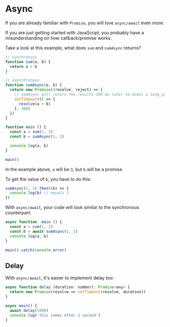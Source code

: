 # Async

If you are already familiar with `Promise`, you will love `async/await` even more.

If you are just getting started with JavaScript, you probably have a misunderstanding on how callback/promise works.

Take a look at this example, what does `sum` and `sumAsync` returns?


```javascript
// synchronous
function sum(a, b) {
  return a + b
}

// asynchronous
function sumAsync(a, b) {
  return new Promise((resolve, reject) => {
    // sumAsync will return the results 300 ms later to mimic a long process or network call
    setTimeout(() => {
      resolve(a + b)
    }, 300)
  })
}

function main () {
  const a = sum(1, 2)
  const b = sumAsync(1, 2)

  console.log(a, b)
}

main()
```

In the example above, `a` will be `3`, but `b` will be a promise.

To get the value of `b`, you have to do this:

```javascript
sumAsync(1, 3).then((b) => {
  console.log(b) // equals 3
})
```

With `async/await`, your code will look similar to the synchronous counterpart:

```javascript
async function  main () {
  const a = sum(1, 2)
  const b = await sumAsync(1, 2)
  console.log(a, b)
}

main().catch(console.error)
```

## Delay

With `async/await`, it's easier to implement delay too:

```javascript
async function delay (duration: number): Promise<any> {
  return new Promise(resolve => setTimeout(resolve, duration))
}

async main() {
  await delay(1000)
  console.log('this comes after 1 second')
}
```
